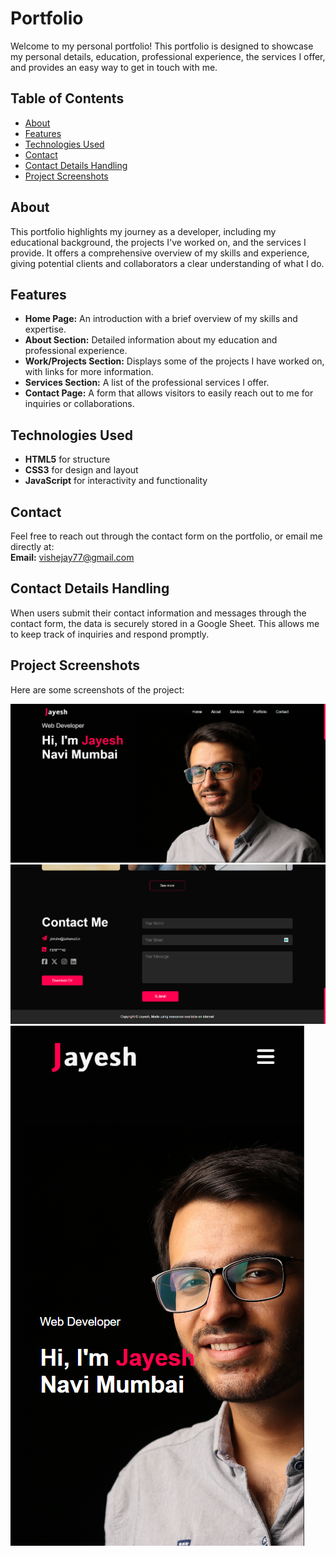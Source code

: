 # Portfolio

Welcome to my personal portfolio! This portfolio is designed to showcase my personal details, education, professional experience, the services I offer, and provides an easy way to get in touch with me.

## Table of Contents
- [About](#about)
- [Features](#features)
- [Technologies Used](#technologies-used)
- [Contact](#contact)
- [Contact Details Handling](#contact-details-handling)
- [Project Screenshots](#project-screenshots)

## About

This portfolio highlights my journey as a developer, including my educational background, the projects I've worked on, and the services I provide. It offers a comprehensive overview of my skills and experience, giving potential clients and collaborators a clear understanding of what I do.

## Features

- **Home Page:** An introduction with a brief overview of my skills and expertise.
- **About Section:** Detailed information about my education and professional experience.
- **Work/Projects Section:** Displays some of the projects I have worked on, with links for more information.
- **Services Section:** A list of the professional services I offer.
- **Contact Page:** A form that allows visitors to easily reach out to me for inquiries or collaborations.

## Technologies Used

- **HTML5** for structure
- **CSS3** for design and layout
- **JavaScript** for interactivity and functionality

## Contact

Feel free to reach out through the contact form on the portfolio, or email me directly at:  
**Email:** vishejay77@gmail.com

## Contact Details Handling

When users submit their contact information and messages through the contact form, the data is securely stored in a Google Sheet. This allows me to keep track of inquiries and respond promptly.

## Project Screenshots

Here are some screenshots of the project:

![Homepage](images/ss-1.png)
![Contact Page](images/ss-2.png)
![Mobile View](images/ss-3.png)